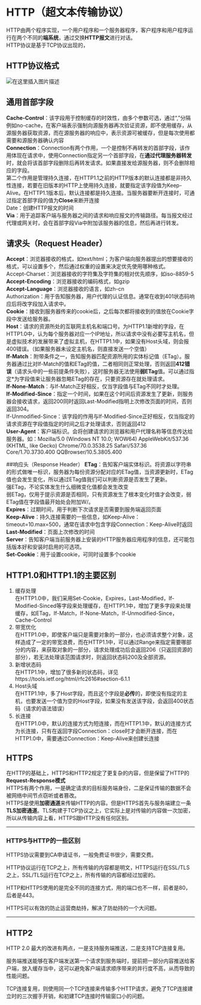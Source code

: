 # HTTP（超文本传输协议）
HTTP由两个程序实现，一个用户程序和一个服务器程序，客户程序和用户程序运行在两个不同的**端系统**，通过交换**HTTP报文**进行对话。  
HTTP协议是基于TCP协议出现的，

## HTTP协议格式
![在这里插入图片描述](https://img-blog.csdnimg.cn/20191018172430683.png?x-oss-process=image/watermark,type_ZmFuZ3poZW5naGVpdGk,shadow_10,text_aHR0cHM6Ly9ibG9nLmNzZG4ubmV0L3plbXByb2dyYW0=,size_16,color_FFFFFF,t_70)

## 通用首部字段
**Cache-Control**：该字段用于控制缓存的时效性，由多个参数可选，通过“,”分隔  
例如no-cache，在客户端表示强制向源服务器再次验证资源，即不使用缓存，从源服务器获取资源，而在源服务器的响应中，表示资源可被缓存，但是每次使用都需要和源服务器确认内容  
**Connection**：Connection有两个作用，一个是控制不再转发的首部字段，该作用体现在请求中，使用Connection指定另一个首部字段，在**通过代理服务器转发**时，就会将该首部字段删除后再转发请求。如果直接发给源服务器，则不会删除相应的字段。  
第二个作用是管理持久连接，在HTTP1.1之前的HTTP版本的默认连接都是非持久性连接，若要在旧版本的HTTP上使用持久连接，就要指定该字段值为Keep-Alive。在HTTP1.1版本后，默认连接都是持久连接。当服务器要断开连接时，可通过指定首部字段的值为**Close**来断开连接  
Date：创建HTTP报文的时间  
**Via**：用于追踪客户端与服务器之间的请求和响应报文的传输路径。每当报文经过代理或网关时，会在首部字段Via中附加该服务器的信息，然后再进行转发。



## 请求头（Request Header）
**Accept**：浏览器接收的格式，如text/html；为客户端向服务器提出的想要接收的格式，可以设置多个，然后通过权重的设置来决定优先使用哪种格式。  
Accept-Charset：浏览器接收的字符集及字符集的相对优先顺序，如iso-8859-5  
**Accept-Encoding**：浏览器接收的编码格式，如gzip  
**Accept-Language**：浏览器接收的语言，如zh-cn  
Authorization：用于告知服务器，用户代理的认证信息。通常在收到401状态码响应后将改字段加入请求中。  
**Cookie**：接收到服务器传来的cookie后，之后每次都将接收到的值放在Cookie字段中发送给服务器。  
**Host**：请求的资源所处的互联网主机名和端口号。为HTTP1.1新增的字段，在HTTP1.0中，认为每个服务器对应一个IP地址，所以请求中没有必要写主机名，但是虚拟技术的发展带来了虚拟主机，在HTTP1.1中，如果没有Host头域，则会报400错误。（如果服务器未设定主机名，则直接发送一个空值）  
**If-Match**：附带条件之一，告知服务器匹配资源所用的实体标记值（ETag）。服务器通过比对If-Match的值和ETag的值，二者相同则正常处理，否则返回**412错误**（请求头中的一些前提条件失败），这时服务器无法使用**弱ETag**值。可以通过指定*为字段值来让服务器忽略ETag的存在，只要资源存在就处理请求。  
**If-None-Match**：与If-Match正好相反，仅当字段值与ETag不同时才处理。  
**If-Modified-Since**：指定一个时间，如果在这个时间后资源发生了更新，则服务器会接收请求，返回200同时返回Last-Modified指明上次修改页面的时间，否则返回304。  
If-Unmodified-Since：该字段的作用与If-Modified-Since正好相反，仅当指定的请求资源在字段值指定的时间之后才处理请求，否则返回412  
**User-Agent**：客户端标识。会将创建请求的浏览器和用户代理名称等信息传达给服务器。如：Mozilla/5.0 (Windows NT 10.0; WOW64) AppleWebKit/537.36 (KHTML, like Gecko) Chrome/70.0.3538.25 Safari/537.36 Core/1.70.3730.400 QQBrowser/10.5.3805.400

##响应头（Response Header）
**ETag**：告知客户端实体标识。将资源以字符串的形式做唯一标识，服务器为每份资源分配对应的ETag值，当资源更新时，ETag值也会发生变化，所以通过ETag值我们可以判断资源是否发生了更新。  
强ETag，不论实体发生什么细微变化值都会发生改变  
弱ETag，仅用于提示资源是否相同，只有资源发生了根本变化时值才会改变，弱ETag值在字段值最开始处会附加W/。  
**Expires**：过期时间，用于判断下次请求是否需要到服务端返回页面  
**Keep-Alive**：持久连接需要的一些信息，如Keep-Alive：timeout=10.max=500，通常在请求中包含字段Connection：Keep-Alive时返回  
**Last-Modified**：页面上次修改的时间  
**Server**：告知客户端当前服务器上安装的HTTP服务器应用程序的信息，还可能包括版本好和安装时启用的可选项。  
**Set-Cookie**：用于设置cookie，可同时设置多个cookie

## HTTP1.0和HTTP1.1的主要区别
1. 缓存处理  
在HTTP1.0中，我们采用Set-Cookie，Expires，Last-Modified，If-Modified-Sinced等字段来处理缓存，在HTTP1.1中，增加了更多字段来处理缓存，如ETag，If-Match，If-None-Match，If-Unmodified-Since，Cache-Control
2. 带宽优化  
在HTTP1.0中，即使客户端只是需要对象的一部分，也必须请求整个对象，这样造成了一定的带宽浪费，而在HTTP1.1中，可以通过Range来指定需要哪部分的内容，来获取对象的一部分，请求处理成功后会返回206（只返回资源的部分），若无法处理该范围请求时，则返回状态码200及全部资源。 
3. 新增状态码  
在HTTP1.1中，增加了很多新的状态码，详见https://tools.ietf.org/html/rfc2616#section-6.1.1
4. Host头域  
在HTTP1.1中，多了Host字段，而且这个字段是**必传**的，即使没有指定的主机，也要发送一个值为空的Host字段，如果没有发送该字段，会返回400状态码（请求的语法错误）
5. 长连接  
在HTTP1.0中，默认的连接方式为短连接，而在HTTP1.1中，默认的连接方式为长连接，只有在返回字段Connection：close时才会断开连接，而在HTTP1.0中，需要通过Connection：Keep-Alive来创建长连接


## HTTPS
在HTTP的基础上，HTTPS和HTTP2规定了更复杂的内容，但是保留了HTTP的**Request-Response模式**  
HTTPS有两个作用，一是确定请求的目标服务端身份，二是保证传输的数据不会被网络中间节点窃听或者篡改。  
HTTPS是使用**加密通道**来传输HTTP的内容。但是HTTPS首先与服务端建立一条**TLS加密通道**。TLS构建于TCP协议之上，它实际上是对传输的内容做一次加密，所以从传输内容上看，HTTPS跟HTTP没有任何区别。

---
### HTTPS与HTTP的一些区别
HTTPS协议需要到CA申请证书，一般免费证书很少，需要交费。

HTTP协议运行在TCP之上，所有传输的内容都是明文，HTTPS运行在SSL/TLS之上，SSL/TLS运行在TCP之上，所有传输的内容都经过加密的。

HTTP和HTTPS使用的是完全不同的连接方式，用的端口也不一样，前者是80，后者是443。

HTTPS可以有效的防止运营商劫持，解决了防劫持的一个大问题。

---

## HTTP2
HTTP 2.0 最大的改进有两点，一是支持服务端推送，二是支持TCP连接复用。  

服务端推送能够在客户端发送第一个请求到服务端时，提前把一部分内容推送给客户端，放入缓存当中，这可以避免客户端请求顺序带来的并行度不高，从而导致的性能问题。

TCP连接复用，则使用同一个TCP连接来传输多个HTTP请求，避免了TCP连接建立时的三次握手开销，和初建TCP连接时传输窗口小的问题。